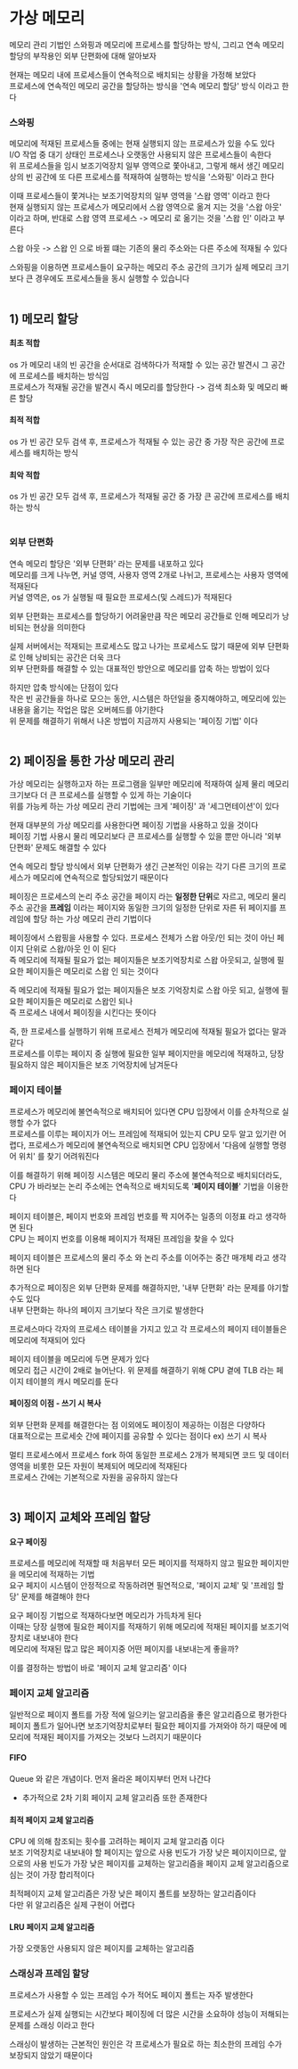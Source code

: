 # 가상 메모리
메모리 관리 기법인 스와핑과 메모리에 프로세스를 할당하는 방식, 그리고 연속 메모리 할당의 부작용인 외부 단편화에 대해 알아보자 <br>

현재는 메모리 내에 프로세스들이 연속적으로 배치되는 상황을 가정해 보았다 <br>
프로세스에 연속적인 메모리 공간을 할당하는 방식을 '연속 메모리 할당' 방식 이라고 한다 <br>

### 스와핑
메모리에 적재된 프로세스들 중에는 현재 실행되지 않는 프로세스가 있을 수도 있다 <br>
I/O 작업 중 대기 상태인 프로세스나 오랫동안 사용되지 않은 프로세스들이 속한다 <br>
위 프로세스들을 임시 보조기억장치 일부 영역으로 쫓아내고, 그렇게 해서 생긴 메모리 상의 빈 공간에 또 다른 프로세스를 적재하여 실행하는 방식을 '스와핑' 이라고 한다 <br>

이때 프로세스들이 쫓겨나는 보조기억장치의 일부 영역을 '스왑 영역' 이라고 한다 <br>
현재 실행되지 않는 프로세스가 메모리에서 스왑 영역으로 옮겨 지는 것을 '스왑 아웃' 이라고 하며, 반대로 스왑 영역 프로세스 -> 메모리 로 옮기는 것을 '스왑 인' 이라고 부른다 <br>

스왑 아웃 -> 스왑 인 으로 바뀔 떄는 기존의 물리 주소와는 다른 주소에 적재될 수 있다 <br>

스와핑을 이용하면 프로세스들이 요구하는 메모리 주소 공간의 크기가 실제 메모리 크기보다 큰 경우에도 프로세스들을 동시 실행할 수 있습니다 <br><br>

## 1) 메모리 할당
#### 최초 적합
os 가 메모리 내의 빈 공간을 순서대로 검색하다가 적재할 수 있는 공간 발견시 그 공간에 프로세스를 배치하는 방식임 <br>
프로세스가 적재될 공간을 발견시 즉시 메모리를 할당한다 -> 검색 최소화 및 메모리 빠른 할당 <br>

#### 최적 적합
os 가 빈 공간 모두 검색 후, 프로세스가 적재될 수 있는 공간 중 가장 작은 공간에 프로세스를 배치하는 방식 <br>

#### 최악 적합 
os 가 빈 공간 모두 검색 후, 프로세스가 적재될 공간 중 가장 큰 공간에 프로세스를 배치하는 방식 <br><br>

### 외부 단편화
연속 메모리 할당은  '외부 단편화' 라는 문제를 내포하고 있다 <br>
메모리를 크게 나누면, 커널 영역, 사용자 영역 2개로 나뉘고, 프로세스는 사용자 영역에 적재된다 <br>
커널 영역은, os 가 실행될 때 필요한 프로세스(및 스레드)가 적재된다 <br>

외부 단편화는 프로세스를 할당하기 어려울만큼 작은 메모리 공간들로 인해 메모리가 낭비되는 현상을 의미한다 <br>

실제 서버에서는 적재되는 프로세스도 많고 나가는 프로세스도 많기 때문에 외부 단편화로 인해 낭비되는 공간은 더욱 크다 <br>
외부 단편화를 해결할 수 있는 대표적인 방안으로 메모리를 압축 하는 방법이 있다 <br>

하지만 압축 방식에는 단점이 있다 <br>
작은 빈 공간들을 하나로 모으는 동안, 시스템은 하던일을 중지해야하고, 메모리에 있는 내용을 옮기는 작업은 많은 오버헤드를 야기한다 <br>
위 문제를 해결하기 위해서 나온 방법이 지금까지 사용되는 '페이징 기법' 이다 <br><br>


## 2) 페이징을 통한 가상 메모리 관리
가상 메모리는 실행하고자 하는 프로그램을 일부만 메모리에 적재하여 실제 물리 메모리 크기보다 더 큰 프로세스를 실행할 수 있게 하는 기술이다 <br>
위를 가능케 하는 가상 메모리 관리 기법에는 크게 '페이징' 과 '세그먼테이션'이 있다 <br>

현재 대부분의 가상 메모리를 사용한다면 페이징 기법을 사용하고 있을 것이다 <br>
페이징 기법 사용시 물리 메모리보다 큰 프로세스를 실행할 수 있을 뿐만 아니라 '외부 단편화' 문제도 해결할 수 있다 <br>

연속 메모리 할당 방식에서 외부 단편화가 생긴 근본적인 이유는 각기 다른 크기의 프로세스가 메모리에 연속적으로 할당되었기 때문이다 <br>

페이징은 프로세스의 논리 주소 공간을 페이지 라는 **일정한 단위**로 자르고, 메모리 물리 주소 공간을 **프레임** 이라는 페이지와 동일한 크기의 일정한 단위로 자른 뒤 페이지를 프레임에 할당 하는 가상 메모리 관리 기법이다 <br>

페이징에서 스왑핑을 사용할 수 있다. 프로세스 전체가 스왑 아웃/인 되는 것이 아닌 페이지 단위로 스왑/아웃 인 이 된다 <br>
즉 메모리에 적재될 필요가 없는 페이지들은 보조기억장치로 스왑 아웃되고, 실행에 필요한 페이지들은 메모리로 스왑 인 되는 것이다 <br>

즉 메모리에 적재될 필요가 없는 페이지들은 보조 기억장치로 스왑 아웃 되고, 실행에 필요한 페이지들은 메모리로 스왑인 되나 <br>
즉 프로세스 내에서 페이징을 시킨다는 뜻이다 <br>

즉, 한 프로세스를 실행하기 위해 프로세스 전체가 메모리에 적재될 필요가 없다는 말과 같다 <br>
프로세스를 이루는 페이지 중 실행에 필요한 일부 페이지만을 메모리에 적재하고, 당장 필요하지 않은 페이지들은 보조 기억장치에 남겨둔다 <br>

### 페이지 테이블
프로세스가 메모리에 불연속적으로 배치되어 있다면 CPU 입장에서 이를 순차적으로 실행할 수가 없다 <br>
프로세스를 이루는 페이지가 어느 프레임에 적재되어 있는지 CPU 모두 알고 있기란 어렵다, 프로세스가 메모리에 불연속적으로 배치되면 CPU 입장에서 '다음에 실행할 명령어 위치' 를 찾기 어려워진다 <br>

이를 해결하기 위해 페이징 시스템은 메모리 물리 주소에 불연속적으로 배치되더라도, CPU 가 바라보는 논리 주소에는 연속적으로 배치되도록 '**페이지 테이블**' 기법을 이용한다 <br>

페이지 테이블은, 페이지 번호와 프레임 번호를 짝 지어주는 일종의 이정표 라고 생각하면 된다 <br>
CPU 는 페이지 번호를 이용해 페이지가 적재된 프레임을 찾을 수 있다 <br>

페이지 테이블은 프로세스의 물리 주소 와 논리 주소를 이어주는 중간 매개체 라고 생각하면 된다 <br>

추가적으로 페이징은 외부 단편화 문제를 해결하지만, '내부 단편화' 라는 문제를 야기할 수도 있다 <br>
내부 단편화는 하나의 페이지 크기보다 작은 크기로 발생한다 <br>

프로세스마다 각자의 프로세스 테이블을 가지고 있고 각 프로세스의 페이지 테이블들은 메모리에 적재되어 있다 <br>

페이지 테이블을 메모리에 두면 문제가 있다 <br>
메모리 접근 시간이 2배로 늘어난다. 위 문제를 해결하기 위해 CPU 곁에 TLB 라는 페이지 테이블의 캐시 메모리를 둔다 <br>

#### 페이징의 이점 - 쓰기 시 복사
외부 단편화 문제를 해결한다는 점 이외에도 페이징이 제공하는 이점은 다양하다 <br>
대표적으로는 프로세슷 간에 페이지를 공유할 수 있다는 점이다 ex) 쓰기 시 복사 <br>

멀티 프로세스에서 프로세스 fork 하여 동일한 프로세스 2개가 복제되면 코드 및 데이터 영역을 비롯한 모든 자원이 복제되어 메모리에 적재된다 <br>
프로세스 간에는 기본적으로 자원을 공유하지 않는다 <br><br>

## 3) 페이지 교체와 프레임 할당
#### 요구 페이징
프로세스를 메모리에 적재할 때 처음부터 모든 페이지를 적재하지 않고 필요한 페이지만을 메모리에 적재하는 기법 <br>
요구 페지이 시스템이 안정적으로 작동하려면 필연적으로, '페이지 교체' 및 '프레임 할당' 문제를 해결해야 한다 <br>

요구 페이징 기법으로 적재하다보면 메모리가 가득차게 된다 <br>
이때는 당장 실행에 필요한 페이지를 적재하기 위해 메모리에 적재된 페이지를 보조기억장치로 내보내야 한다 <br>
메모리에 적재된 많고 많은 페이지중 어떤 페이지를 내보내는게 좋을까? <br>

이를 결정하는 방법이 바로 '페이지 교체 알고리즘' 이다 <br>

### 페이지 교체 알고리즘
일반적으로 페이지 폴트를 가장 적에 일으키는 알고리즘을 좋은 알고리즘으로 평가한다 <br>
페이지 폴트가 일어나면 보조기억장치로부터 필요한 페이지를 가져와야 하기 때문에 메모리에 적재된 페이지를 가져오는 것보다 느려지기 때문이다 <br>

#### FIFO
Queue 와 같은 개념이다. 먼저 올라온 페이지부터 먼저 나간다 <br>
+ 추가적으로 2차 기회 페이지 교체 알고리즘 또한 존재한다 <br>

#### 최적 페이지 교체 알고리즘
CPU 에 의해 참조되는 횟수를 고려하는 페이지 교체 알고리즘 이다 <br>
보조 기억장치로 내보내야 할 페이지는 앞으로 사용 빈도가 가장 낮은 페이지이므로, 앞으로의 사용 빈도가 가장 낮은 페이지를 교체하는 알고리즘을 페이지 교체 알고리즘으로 심는 것이 가장 합리적이다 <br>

최적페이지 교체 알고리즘은 가장 낮은 페이지 폴트를 보장하는 알고리즘이다 <br>
다만 위 알고리즘은 실제 구현이 어렵다 <br>

#### LRU 페이지 교체 알고리즘
가장 오랫동안 사용되지 않은 페이지를 교체하는 알고리즘 <br>


### 스래싱과 프레임 할당
프로세스가 사용할 수 있는 프레임 수가 적어도 페이지 폴트는 자주 발생한다 <br>

프로세스가 실제 실행되는 시간보다 페이징에 더 많은 시간을 소요하야 성능이 저해되는 문제를 스래싱 이라고 한다 <br>

스래싱이 발생하는 근본적인 원인은 각 프로세스가 필요로 하는 최소한의 프레임 수가 보장되지 않았기 때문이다 <br>